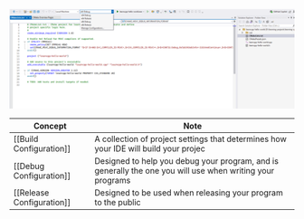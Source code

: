 ![](./img/image.png)

| Concept                   | Note                                                                                                      |
| ------------------------- | --------------------------------------------------------------------------------------------------------- |
| [[Build Configuration]]   | A collection of project settings that determines how your IDE will build your projec                      |
| [[Debug Configuration]]   | Designed to help you debug your program, and is generally the one you will use when writing your programs |
| [[Release Configuration]] | Designed to be used when releasing your program to the public                                             |
